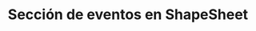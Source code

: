 ﻿---
title: Sección de eventos en ShapeSheet
type: docs
weight: 240
url: /es/net/events-section-in-the-shapesheet/
---
